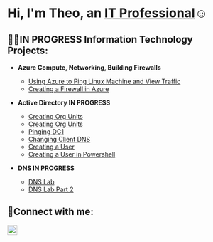 <h1>Hi, I'm Theo, an <a href="https://www.linkedin.com/in/theodore-chris-piercy/">IT Professional</a>☺</h1>

<h2>👨‍💻IN PROGRESS Information Technology Projects:</h2>

- <b>Azure Compute, Networking, Building Firewalls </b>
  - [Using Azure to Ping Linux Machine and View Traffic](https://github.com/tcpiercy/ping-linux-machine-azure)
  - [Creating a Firewall in Azure](https://github.com/tcpiercy/create-firewall-azure)
- <b>Active Directory IN PROGRESS</b>
  - [Creating Org Units](https://github.com/tcpiercy/changing-user-to-admin)
  - [Creating Org Units](https://github.com/tcpiercy/creating-org-units)
  - [Pinging DC1](https://github.com/tcpiercy/pinging-dc1)
  - [Changing Client DNS](https://github.com/tcpiercy/changing-client-dns)
  - [Creating a User](https://github.com/tcpiercy/creating-a-user)
  - [Creating a User in Powershell](https://github.com/tcpiercy/creating-user-powershell)



- <b>DNS IN PROGRESS</b>
  - [DNS Lab](https://github.com/tcpiercy/DNS-part-1)
  - [DNS Lab Part 2](https://github.com/tcpiercy/DNS-part-2)

<h2>🤳Connect with me:</h2>

[<img align="left" alt="Theo | LinkedIn" width="22px" src="https://cdn.jsdelivr.net/npm/simple-icons@v3/icons/linkedin.svg" />][linkedin]


[linkedin]: [https://linkedin.com/in/Theo](https://www.linkedin.com/in/theodore-chris-piercy/)
